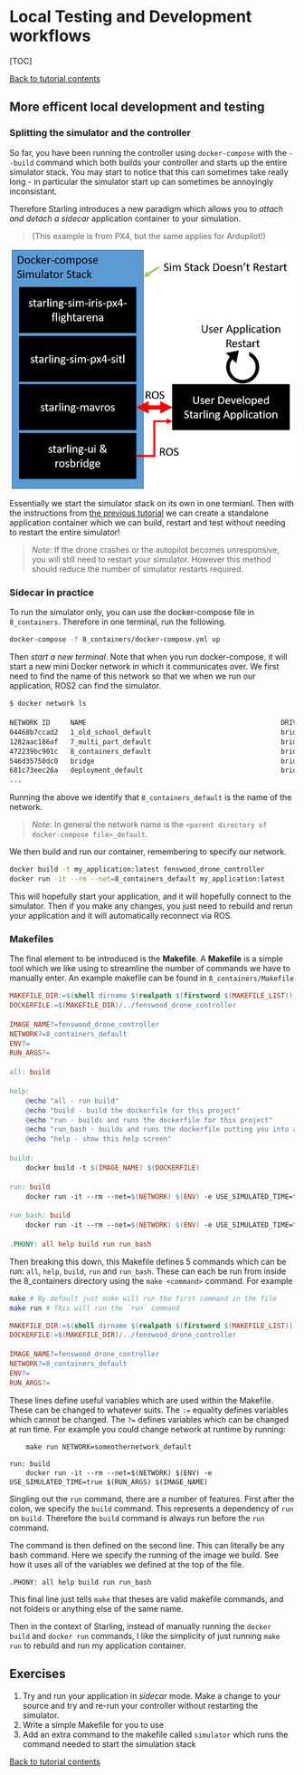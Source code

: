 # Local Testing and Development workflows

[TOC]

[Back to tutorial contents](../README.md#contents)

## More efficent local development and testing

### Splitting the simulator and the controller

So far, you have been running the controller using `docker-compose` with the `--build` command which both builds your controller and starts up the entire simulator stack. You may start to notice that this can sometimes take really long - in particular the simulator start up can sometimes be annoyingly inconsistant.

Therefore Starling introduces a new paradigm which allows you to *attach and detach a sidecar* application container to your simulation.

> (This example is from PX4, but the same applies for Ardupilot!)

![docker-compose workflow](docker-compose-controller-workflow.png)

Essentially we start the simulator stack on its own in one termianl. Then with the instructions from [the previous tutorial](containers.md) we can create a standalone application container which we can build, restart and test without needing to restart the entire simulator!

> *Note:* If the drone crashes or the autopilot becomes unresponsive, you will still need to restart your simulator. However this method should reduce the number of simulator restarts required.

### Sidecar in practice

To run the simulator only, you can use the docker-compose file in `8_containers`. Therefore in one terminal, run the following.

```bash
docker-compose -f 8_containers/docker-compose.yml up
```

Then *start a new terminal*. Note that when you run docker-compose, it will start a new mini Docker network in which it communicates over. We first need to find the name of this network so that we when we run our application, ROS2 can find the simulator.

```bash
$ docker network ls

NETWORK ID     NAME                                                DRIVER    SCOPE
04468b7ccad2   1_old_school_default                                bridge    local
1282aac186af   7_multi_part_default                                bridge    local
472239bc901c   8_containers_default                                bridge    local <---
546d35750dc0   bridge                                              bridge    local
681c73eec26a   deployment_default                                  bridge    local
...
```

Running the above we identify that `8_containers_default` is the name of the network.

> *Note:* In general the network name is the `<parent directory of docker-compose file>_default`.

We then build and run our container, remembering to specify our network.

```bash
docker build -t my_application:latest fenswood_drone_controller
docker run -it --rm --net=8_containers_default my_application:latest
```

This will hopefully start your application, and it will hopefully connect to the simulator. Then if you make any changes, you just need to rebuild and rerun your application and it will automatically reconnect via ROS.

### Makefiles

The final element to be introduced is the **Makefile**. A **Makefile** is a simple tool which we like using to streamline the number of commands we have to manually enter. An example makefile can be found in `8_containers/Makefile`

```makefile
MAKEFILE_DIR:=$(shell dirname $(realpath $(firstword $(MAKEFILE_LIST))))
DOCKERFILE:=$(MAKEFILE_DIR)/../fenswood_drone_controller

IMAGE_NAME?=fenswood_drone_controller
NETWORK?=8_containers_default
ENV?=
RUN_ARGS?=

all: build

help:
	@echo "all - run build"
	@echo "build - build the dockerfile for this project"
	@echo "run - builds and runs the dockerfile for this project"
	@echo "run_bash - builds and runs the dockerfile putting you into a bash shell"
	@echo "help - show this help screen"

build:
	docker build -t $(IMAGE_NAME) $(DOCKERFILE)

run: build
	docker run -it --rm --net=$(NETWORK) $(ENV) -e USE_SIMULATED_TIME=true $(RUN_ARGS) $(IMAGE_NAME)

run_bash: build
	docker run -it --rm --net=$(NETWORK) $(ENV) -e USE_SIMULATED_TIME=true $(RUN_ARGS) $(IMAGE_NAME) bash

.PHONY: all help build run run_bash
```

Then breaking this down, this Makefile defines 5 commands which can be run: `all`, `help`, `build`, `run` and `run_bash`. These can each be run from inside the 8_containers directory using the `make <command>` command. For example

```bash
make # By default just make will run the first command in the file
make run # This will run the `run` command
```

```makefile
MAKEFILE_DIR:=$(shell dirname $(realpath $(firstword $(MAKEFILE_LIST))))
DOCKERFILE:=$(MAKEFILE_DIR)/../fenswood_drone_controller

IMAGE_NAME?=fenswood_drone_controller
NETWORK?=8_containers_default
ENV?=
RUN_ARGS?=
```

These lines define useful variables which are used within the Makefile. These can be changed to whatever suits. The `:=` equality defines variables which cannot be changed. The `?=` defines variables which can be changed at run time. For example you could change network at runtime by running:

        make run NETWORK=someothernetwork_default

```
run: build
	docker run -it --rm --net=$(NETWORK) $(ENV) -e USE_SIMULATED_TIME=true $(RUN_ARGS) $(IMAGE_NAME)
```

Singling out the `run` command, there are a number of features. First after the colon, we specify the `build` command. This represents a dependency of `run` on `build`. Therefore the `build` command is always run before the `run` command.

The command is then defined on the second line. This can literally be any bash command. Here we specify the running of the image we build. See how it uses all of the variables we defined at the top of the file.

```
.PHONY: all help build run run_bash
```

This final line just tells `make` that theses are valid makefile commands, and not folders or anything else of the same name.

Then in the context of Starling, instead of manually running the `docker build` and `docker run` commands, I like the simplicity of just running `make run` to rebuild and run my application container.

## Exercises

1. Try and run your application in *sidecar* mode. Make a change to your source and try and re-run your controller without restarting the simulator.
2. Write a simple Makefile for you to use
3. Add an extra command to the makefile called `simulator` which runs the command needed to start the simulation stack

[Back to tutorial contents](../README.md#contents)